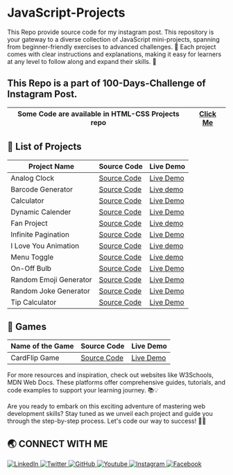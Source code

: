 # JavaScript-Projects
This Repo provide source code for my instagram post. This repository is your gateway to a diverse collection of JavaScript mini-projects, spanning from beginner-friendly exercises to advanced challenges. 🌟 Each project comes with clear instructions and explanations, making it easy for learners at any level to follow along and expand their skills. 🚀

<h2>This Repo is a part of 100-Days-Challenge of Instagram Post.</h2>

| Some Code are available in HTML-CSS Projects repo | [Click Me](https://github.com/Jay-Govind/HTML-CSS-Projects.git) |
| --------------------------------------------------- | ----------------------------------------------------------------- |

## 🔨 List of Projects

| Project Name       | Source Code                                         | Live Demo                                                |
| ------------------ | --------------------------------------------------- | -------------------------------------------------------- |
| Analog Clock              | [Source Code](https://github.com/Jay-Govind/JavaScript-Projects/tree/938c8a416235a3015d6cbde4bab8cc7cf3551938/Analog_Clock)           | [Live Demo](https://jay-govind.github.io/JavaScript-Projects/Analog_Clock/) |
| Barcode Generator         | [Source Code](https://github.com/Jay-Govind/JavaScript-Projects/tree/5d7f8214342858ce9ec2dd4c7bb7a9f5d750b15e/Barcode%20Generator) | [Live demo](https://jay-govind.github.io/JavaScript-Projects/Barcode%20Generator/) |
| Calculator                | [Source Code](https://github.com/Jay-Govind/JavaScript-Projects/tree/5d2ac2bde5835c3c8756be3eb46f4fe35331a8b6/Calculator)  | [Live Demo](https://jay-govind.github.io/JavaScript-Projects/Calculator/) |
| Dynamic Calender          | [Source Code](https://github.com/Jay-Govind/JavaScript-Projects/tree/a8f6e4afa3e46d0ea715825efffca7f1c09d83ef/Dynamic%20Calender)  | [Live Demo](https://jay-govind.github.io/JavaScript-Projects/Dynamic%20Calender/) |
| Fan Project               | [Source Code](https://github.com/Jay-Govind/JavaScript-Projects/tree/a854be2bec0df2076d7663abce418cd8491951e8/Fan%20Project) |   [Live demo](https://jay-govind.github.io/JavaScript-Projects/Fan%20Project/) |
| Infinite Pagination       | [Source Code](https://github.com/Jay-Govind/JavaScript-Projects/tree/e3d58702803fcdd8bafd85d22ae5f11174d90f99/Infinite%20Pagination)  | [Live Demo](https://jay-govind.github.io/JavaScript-Projects/Infinite%20Pagination/) |
| I Love You Animation      | [Source Code](https://github.com/Jay-Govind/JavaScript-Projects/tree/5db04b3c1de4495c6d1ec4dde7cdf9ac2333a4d2/I%20Love%20You%20Animation)  | [Live demo](https://jay-govind.github.io/JavaScript-Projects/I%20Love%20You%20Animation/) |
| Menu Toggle               | [Source Code](https://github.com/Jay-Govind/JavaScript-Projects/tree/5d7f8214342858ce9ec2dd4c7bb7a9f5d750b15e/Menu%20Toggle)  | [Live demo](https://jay-govind.github.io/JavaScript-Projects/Menu%20Toggle/) |
| On-Off Bulb               | [Source Code](https://github.com/Jay-Govind/JavaScript-Projects/tree/684a4bab165a55707adb8f97a4bed4099588b5ad/On-Off%20Bulb)  | [Live Demo](https://jay-govind.github.io/JavaScript-Projects/On-Off%20Bulb/) |
| Random Emoji Generator    | [Source Code](https://github.com/Jay-Govind/JavaScript-Projects/tree/7e75e34d6d3ca902fa6d40651f112c995b823094/Random_Emoji_Generator) | [Live Demo](https://jay-govind.github.io/JavaScript-Projects/Random_Emoji_Generator/) |
| Random Joke Generator     | [Source Code](https://github.com/Jay-Govind/JavaScript-Projects/tree/060e3bfeb197d4ef5372f98eb64e9a187626b887/Random_Joke_Generator)  | [Live Demo](https://jay-govind.github.io/JavaScript-Projects/Random_Joke_Generator/) |
| Tip Calculator            | [Source Code](https://github.com/Jay-Govind/JavaScript-Projects/tree/8b9d7d445d5edaea20d421275c51b1e147f64f3e/Tip_Calculator)         | [Live Demo](https://jay-govind.github.io/JavaScript-Projects/Tip_Calculator/) |



## 🔨 Games

| Name of the Game   | Source Code                                         | Live Demo                                                |
| ------------------ | --------------------------------------------------- | -------------------------------------------------------- |
| CardFlip Game      | [Source Code](https://github.com/Jay-Govind/JavaScript-Projects/tree/7fdb0ab7ad68844fd9f82ec666f8c41cbd8c7b84/CardFlip%20Game)   | [Live Demo](https://jay-govind.github.io/JavaScript-Projects/CardFlip%20Game/) |


For more resources and inspiration, check out websites like W3Schools, MDN Web Docs. These platforms offer comprehensive guides, tutorials, and code examples to support your learning journey. 📚💡

Are you ready to embark on this exciting adventure of mastering web development skills? Stay tuned as we unveil each project and guide you through the step-by-step process. Let's code our way to success! 💪🌐

## 🌏 **CONNECT WITH ME**

<a  href="https://www.linkedin.com/in/govind-jay">
    <img src="https://img.shields.io/badge/LinkedIn-0077B5?style=for-the-badge&logo=linkedin&logoColor=white" title="LinkedIn"  alt="LinkedIn"/>
</a>
<a href="https://twitter.com/_JayGovind"> 
    <img src="https://img.shields.io/badge/Twitter-1DA1F2?style=for-the-badge&logo=twitter&logoColor=white" title="Twitter"  alt="Twitter"/>
</a>
<a href="https://www.github.com/Jay-Govind"> 
    <img src="https://img.shields.io/badge/GitHub-100000?style=for-the-badge&logo=github&logoColor=white" title="GitHub"  alt="GitHub"/>
</a>
</a>
<a href="https://www.youtube.com/@devwithgovind"> 
    <img src="https://img.shields.io/badge/YouTube-FF0000?style=for-the-badge&logo=youtube&logoColor=white" title="Youtube"  alt="Youtube"/>
</a>
<a href="https://www.instagram.com/devwithgovind"> 
    <img src="https://img.shields.io/badge/Instagram-E4405F?style=for-the-badge&logo=instagram&logoColor=white" title="Instagram"  alt="Instagram"/>
</a>
<a href="https://www.facebook.com/profile.php?id=61556260830301&mibextid=ZbWKwL"> 
    <img src="https://img.shields.io/badge/Facebook-%231877F2.svg?style=for-the-badge&logo=Facebook&logoColor=white" title="Facebook"  alt="Facebook"/>
</a>

